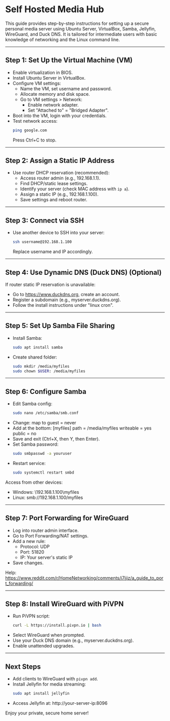 # Self Hosted Media Hub

This guide provides step-by-step instructions for setting up a secure personal media server using Ubuntu Server, VirtualBox, Samba, Jellyfin, WireGuard, and Duck DNS. It is tailored for intermediate users with basic knowledge of networking and the Linux command line.

---

## Step 1: Set Up the Virtual Machine (VM)

- Enable virtualization in BIOS.
- Install Ubuntu Server in VirtualBox.
- Configure VM settings:
  - Name the VM, set username and password.
  - Allocate memory and disk space.
  - Go to VM settings > Network:
    - Enable network adapter.
    - Set "Attached to" = "Bridged Adapter".
- Boot into the VM, login with your credentials.
- Test network access:
  ```bash
  ping google.com
  ```
  Press Ctrl+C to stop.

---

## Step 2: Assign a Static IP Address

- Use router DHCP reservation (recommended):
  - Access router admin (e.g., 192.168.1.1).
  - Find DHCP/static lease settings.
  - Identify your server (check MAC address with `ip a`).
  - Assign a static IP (e.g., 192.168.1.100).
  - Save settings and reboot router.

---

## Step 3: Connect via SSH

- Use another device to SSH into your server:
  ```bash
  ssh username@192.168.1.100
  ```
  Replace username and IP accordingly.

---

## Step 4: Use Dynamic DNS (Duck DNS) (Optional)

If router static IP reservation is unavailable:

- Go to https://www.duckdns.org, create an account.
- Register a subdomain (e.g., myserver.duckdns.org).
- Follow the install instructions under "linux cron".

---

## Step 5: Set Up Samba File Sharing

- Install Samba:
  ```bash
  sudo apt install samba
  ```
- Create shared folder:
  ```bash
  sudo mkdir /media/myfiles
  sudo chown $USER: /media/myfiles
  ```

---

## Step 6: Configure Samba

- Edit Samba config:
  ```bash
  sudo nano /etc/samba/smb.conf
  ```
- Change:
  map to guest = never
- Add at the bottom:
  [myfiles]
  path = /media/myfiles
  writeable = yes
  public = no
- Save and exit (Ctrl+X, then Y, then Enter).
- Set Samba password:
  ```bash
  sudo smbpasswd -a youruser
  ```
- Restart service:
  ```bash
  sudo systemctl restart smbd
  ```

Access from other devices:
- Windows: \\192.168.1.100\myfiles
- Linux: smb://192.168.1.100/myfiles

---

## Step 7: Port Forwarding for WireGuard

- Log into router admin interface.
- Go to Port Forwarding/NAT settings.
- Add a new rule:
  - Protocol: UDP
  - Port: 51820
  - IP: Your server's static IP
- Save changes.

Help: https://www.reddit.com/r/HomeNetworking/comments/i7ijiz/a_guide_to_port_forwarding/

---

## Step 8: Install WireGuard with PiVPN

- Run PiVPN script:
  ```bash
  curl -L https://install.pivpn.io | bash
  ```
- Select WireGuard when prompted.
- Use your Duck DNS domain (e.g., myserver.duckdns.org).
- Enable unattended upgrades.

---

## Next Steps

- Add clients to WireGuard with `pivpn add`.
- Install Jellyfin for media streaming:
  ```bash
  sudo apt install jellyfin
  ```
- Access Jellyfin at: http://your-server-ip:8096

Enjoy your private, secure home server!
